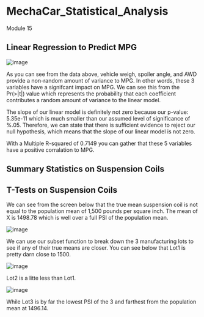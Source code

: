 # MechaCar_Statistical_Analysis
Module 15
## Linear Regression to Predict MPG

![image](https://user-images.githubusercontent.com/108240844/196210790-a2c2686f-9e7c-41be-94f7-45a99538c8dc.png)

As you can see from the data above, vehicle weigh, spoiler angle, and AWD provide a non-random amount of variance to MPG.  In other words, these 3 variables have a signifcant impact on MPG.  We can see this from the Pr(>|t|) value which represents the probability that each coefficient contributes a random amount of variance to the linear model. 

The slope of our linear model is definitely not zero because our p-value: 5.35e-11 which is much smaller than our assumed level of significance of %.05.  Therefore, we can state that there is sufficient evidence to reject our null hypothesis, which means that the slope of our linear model is not zero.

With a Multiple R-squared of 0.7149 you can gather that these 5 variables have a positive corralation to MPG.


## Summary Statistics on Suspension Coils

## T-Tests on Suspension Coils

We can see from the screen below that the true mean suspension coil is not equal to the population mean of 1,500 pounds per square inch.  The mean of X is 1498.78 which is well over a full PSI of the population mean.

![image](https://user-images.githubusercontent.com/108240844/196799666-b6cd2773-7e22-4ef1-9506-0f162019b65b.png)

We can use our subset function to break down the 3 manufacturing lots to see if any of their true means are closer.  You can see below that Lot1 is pretty darn close to 1500. 

![image](https://user-images.githubusercontent.com/108240844/196800195-8a6c924a-c221-490f-b8fc-866073745f14.png)

Lot2 is a litte less than Lot1.

![image](https://user-images.githubusercontent.com/108240844/196800337-2ead6df6-ac57-49a0-8039-bf014e1df0b9.png)

While Lot3 is by far the lowest PSI of the 3 and farthest from the population mean at 1496.14.



